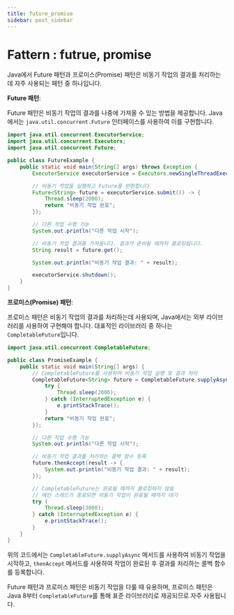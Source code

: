 ```yaml
---
title: future_promise
sidebar: post_sidebar
---
```


# Fattern : futrue, promise

Java에서 Future 패턴과 프로미스(Promise) 패턴은 비동기 작업의 결과를 처리하는 데 자주 사용되는 패턴 중 하나입니다.

**Future 패턴**:

Future 패턴은 비동기 작업의 결과를 나중에 가져올 수 있는 방법을 제공합니다. Java에서는 `java.util.concurrent.Future` 인터페이스를 사용하여 이를 구현합니다.

```java
import java.util.concurrent.ExecutorService;
import java.util.concurrent.Executors;
import java.util.concurrent.Future;

public class FutureExample {
    public static void main(String[] args) throws Exception {
        ExecutorService executorService = Executors.newSingleThreadExecutor();

        // 비동기 작업을 실행하고 Future를 반환합니다.
        Future<String> future = executorService.submit(() -> {
            Thread.sleep(2000);
            return "비동기 작업 완료";
        });

        // 다른 작업 수행 가능
        System.out.println("다른 작업 시작");

        // 비동기 작업 결과를 가져옵니다. 결과가 준비될 때까지 블로킹됩니다.
        String result = future.get();

        System.out.println("비동기 작업 결과: " + result);

        executorService.shutdown();
    }
}
```

**프로미스(Promise) 패턴**:

프로미스 패턴은 비동기 작업의 결과를 처리하는데 사용되며, Java에서는 외부 라이브러리를 사용하여 구현해야 합니다. 대표적인 라이브러리 중 하나는 `CompletableFuture`입니다.

```java
import java.util.concurrent.CompletableFuture;

public class PromiseExample {
    public static void main(String[] args) {
        // CompletableFuture를 사용하여 비동기 작업 실행 및 결과 처리
        CompletableFuture<String> future = CompletableFuture.supplyAsync(() -> {
            try {
                Thread.sleep(2000);
            } catch (InterruptedException e) {
                e.printStackTrace();
            }
            return "비동기 작업 완료";
        });

        // 다른 작업 수행 가능
        System.out.println("다른 작업 시작");

        // 비동기 작업 결과를 처리하는 콜백 함수 등록
        future.thenAccept(result -> {
            System.out.println("비동기 작업 결과: " + result);
        });

        // CompletableFuture는 완료될 때까지 블로킹하지 않음
        // 메인 스레드가 종료되면 비동기 작업이 완료될 때까지 대기
        try {
            Thread.sleep(3000);
        } catch (InterruptedException e) {
            e.printStackTrace();
        }
    }
}
```

위의 코드에서는 `CompletableFuture.supplyAsync` 메서드를 사용하여 비동기 작업을 시작하고, `thenAccept` 메서드를 사용하여 작업이 완료된 후 결과를 처리하는 콜백 함수를 등록합니다.

Future 패턴과 프로미스 패턴은 비동기 작업을 다룰 때 유용하며, 프로미스 패턴은 Java 8부터 `CompletableFuture`를 통해 표준 라이브러리로 제공되므로 자주 사용됩니다.

